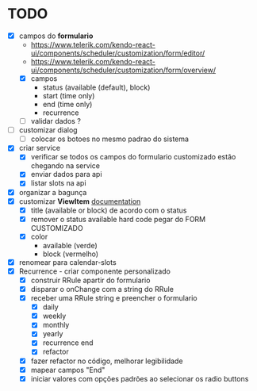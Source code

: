 # TODO

- [x] campos do **formulario**
  - https://www.telerik.com/kendo-react-ui/components/scheduler/customization/form/editor/
  - https://www.telerik.com/kendo-react-ui/components/scheduler/customization/form/overview/
  - [x] campos
    - status (available (default), block)
    - start (time only)
    - end (time only)
    - recurrence
  - [ ] validar dados ?
- [ ] customizar dialog
  - [ ] colocar os botoes no mesmo padrao do sistema
- [x] criar service
  - [x] verificar se todos os campos do formulario customizado estão chegando na service
  - [x] enviar dados para api
  - [x] listar slots na api
- [x] organizar a bagunça
- [x] customizar **ViewItem** [documentation](https://www.telerik.com/kendo-react-ui/components/scheduler/customization/items/view-item/)
  - [x] title (available or block) de acordo com o status
  - [x] remover o status available hard code pegar do FORM CUSTOMIZADO
  - [x] color
    - available (verde)
    - block (vermelho)
- [x] renomear para calendar-slots
- [x] Recurrence - criar componente personalizado
  - [x] construir RRule apartir do formulario
  - [x] disparar o onChange com a string do RRule
  - [x] receber uma RRule string e preencher o formulario
    - [x] daily
    - [x] weekly
    - [x] monthly
    - [x] yearly
    - [x] recurrence end
    - [x] refactor
  - [x] fazer refactor no código, melhorar legibilidade
  - [x] mapear campos "End"
  - [x] iniciar valores com opções padrões ao selecionar os radio buttons
